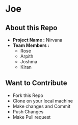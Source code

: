 # Joe

## About this Repo

- **Project Name :** Nirvana 
- **Team Members :** 
  - Rose
  - Arpith
  - Joshma
  - Kiran
## Want to Contribute 

- Fork this Repo
- Clone on your local machine
- Make changes and Commit
- Push Changes
- Make Pull request

